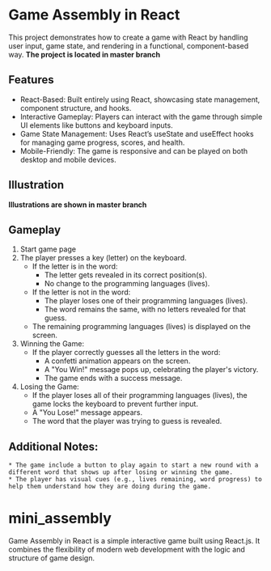 # Game Assembly in React

This project demonstrates how to create a game with React by handling user input, game state, and rendering in a functional, component-based way. __The project is located in master branch__

## Features

* React-Based: Built entirely using React, showcasing state management, component structure, and hooks.
* Interactive Gameplay: Players can interact with the game through simple UI elements like buttons and keyboard inputs.
* Game State Management: Uses React’s useState and useEffect hooks for managing game progress, scores, and health.
* Mobile-Friendly: The game is responsive and can be played on both desktop and mobile devices.

## Illustration
__Illustrations are shown in master branch__

## Gameplay
1. Start game page
2. The player presses a key (letter) on the keyboard.
    * If the letter is in the word:
         + The letter gets revealed in its correct position(s).
         + No change to the programming languages (lives).
    * If the letter is not in the word:
         + The player loses one of their programming languages (lives).
         + The word remains the same, with no letters revealed for that guess.
     * The remaining programming languages (lives) is displayed on the screen.
3. Winning the Game: 
    * If the player correctly guesses all the letters in the word:
         + A confetti animation appears on the screen.
         + A "You Win!" message pops up, celebrating the player's victory.
         + The game ends with a success message.
4. Losing the Game:
    * If the player loses all of their programming languages (lives), the game locks the keyboard to prevent further input.
    * A "You Lose!" message appears.
    * The word that the player was trying to guess is revealed.
## Additional Notes:
    * The game include a button to play again to start a new round with a different word that shows up after losing or winning the game.  
    * The player has visual cues (e.g., lives remaining, word progress) to help them understand how they are doing during the game.
# mini_assembly
Game Assembly in React is a simple interactive game built using React.js. It combines the flexibility of modern web development with the logic and structure of game design.

